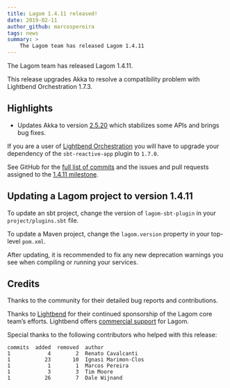 ```yaml
---
title: Lagom 1.4.11 released!
date: 2019-02-11
author_github: marcospereira
tags: news
summary: >
    The Lagom team has released Lagom 1.4.11
---
```


The Lagom team has released Lagom 1.4.11.

This release upgrades Akka to resolve a compatibility problem with Lightbend Orchestration 1.7.3.

## Highlights

- Updates Akka to version [2.5.20](https://akka.io/blog/news/2019/01/29/akka-2.5.20-released) which stabilizes some APIs and brings bug fixes.

If you are a user of [Lightbend Orchestration](https://developer.lightbend.com/docs/lightbend-orchestration/current/setup/project-setup.html) you will have to upgrade your dependency of the `sbt-reactive-app` plugin to `1.7.0`.

See GitHub for the [full list of commits](https://github.com/lagom/lagom/compare/1.4.10...1.4.11) and the issues and pull requests assigned to the [1.4.11 milestone](https://github.com/lagom/lagom/milestone/42?closed=1).

## Updating a Lagom project to version 1.4.11

To update an sbt project, change the version of `lagom-sbt-plugin` in your `project/plugins.sbt` file.

To update a Maven project, change the `lagom.version` property in your top-level `pom.xml`.

After updating, it is recommended to fix any new deprecation warnings you see when compiling or running your services.

## Credits

Thanks to the community for their detailed bug reports and contributions.

Thanks to [Lightbend](https://www.lightbend.com/) for their continued sponsorship of the Lagom core team’s efforts. Lightbend offers [commercial support](https://www.lightbend.com/subscription) for Lagom.

Special thanks to the following contributors who helped with this release:

    commits  added  removed  author
    1            4        2  Renato Cavalcanti
    1           23       10  Ignasi Marimon-Clos
    1            1        1  Marcos Pereira
    1            3        3  Tim Moore
    1           26        7  Dale Wijnand
